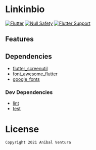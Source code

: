 # Linkinbio

[![Flutter](https://img.shields.io/static/v1?label=Flutter&message=2.0&color=blue)](https://flutter.dev/)
[![Null Safety](https://img.shields.io/static/v1?label=Null+Safety&message=YES&color=success)](https://flutter.dev/docs/null-safety)
[![Flutter Support](https://img.shields.io/static/v1?label=Support&message=Web%20|%20Android%20|%20iOS&color=blue)]()

<!-- <img src="assets/images/repository-banner.png" align="center"/> -->

## Features


## Dependencies

- [flutter_screenutil](https://pub.dev/packages/flutter_screenutil)
- [font_awesome_flutter](https://pub.dev/packages/font_awesome_flutter)
- [google_fonts](https://pub.dev/packages/google_fonts)

### Dev Dependencies
- [lint](https://pub.dev/packages/lint)
- [test](https://pub.dev/packages/test)

# License

```xml
Copyright 2021 Anibal Ventura
```

